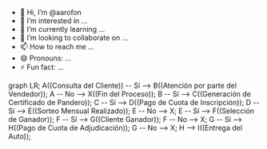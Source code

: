 - 👋 Hi, I’m @aarofon
- 👀 I’m interested in ...
- 🌱 I’m currently learning ...
- 💞️ I’m looking to collaborate on ...
- 📫 How to reach me ...
- 😄 Pronouns: ...
- ⚡ Fun fact: ...

<!---
aarofon/aarofon is a ✨ special ✨ repository because its `README.md` (this file) appears on your GitHub profile.
You can click the Preview link to take a look at your changes.
--->
graph LR;
    A((Consulta del Cliente)) -- Sí --> B((Atención por parte del Vendedor));
    A -- No --> X((Fin del Proceso));
    B -- Sí --> C((Generación de Certificado de Pandero));
    C -- Sí --> D((Pago de Cuota de Inscripción));
    D -- Sí --> E((Sorteo Mensual Realizado));
    E -- No --> X;
    E -- Sí --> F((Selección de Ganador));
    F -- Sí --> G((Cliente Ganador));
    F -- No --> X;
    G -- Sí --> H((Pago de Cuota de Adjudicación));
    G -- No --> X;
    H --> I((Entrega del Auto));
    
